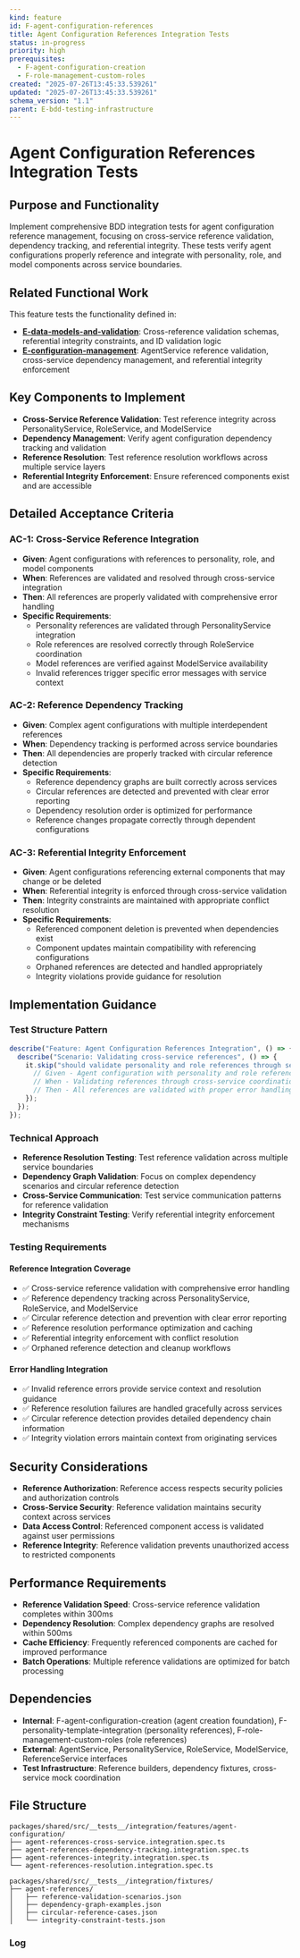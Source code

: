 ```yaml
---
kind: feature
id: F-agent-configuration-references
title: Agent Configuration References Integration Tests
status: in-progress
priority: high
prerequisites:
  - F-agent-configuration-creation
  - F-role-management-custom-roles
created: "2025-07-26T13:45:33.539261"
updated: "2025-07-26T13:45:33.539261"
schema_version: "1.1"
parent: E-bdd-testing-infrastructure
---
```


# Agent Configuration References Integration Tests

## Purpose and Functionality

Implement comprehensive BDD integration tests for agent configuration reference management, focusing on cross-service reference validation, dependency tracking, and referential integrity. These tests verify agent configurations properly reference and integrate with personality, role, and model components across service boundaries.

## Related Functional Work

This feature tests the functionality defined in:

- **[E-data-models-and-validation](../../../E-data-models-and-validation/epic.md)**: Cross-reference validation schemas, referential integrity constraints, and ID validation logic
- **[E-configuration-management](../../../E-configuration-management/epic.md)**: AgentService reference validation, cross-service dependency management, and referential integrity enforcement

## Key Components to Implement

- **Cross-Service Reference Validation**: Test reference integrity across PersonalityService, RoleService, and ModelService
- **Dependency Management**: Verify agent configuration dependency tracking and validation
- **Reference Resolution**: Test reference resolution workflows across multiple service layers
- **Referential Integrity Enforcement**: Ensure referenced components exist and are accessible

## Detailed Acceptance Criteria

### AC-1: Cross-Service Reference Integration

- **Given**: Agent configurations with references to personality, role, and model components
- **When**: References are validated and resolved through cross-service integration
- **Then**: All references are properly validated with comprehensive error handling
- **Specific Requirements**:
  - Personality references are validated through PersonalityService integration
  - Role references are resolved correctly through RoleService coordination
  - Model references are verified against ModelService availability
  - Invalid references trigger specific error messages with service context

### AC-2: Reference Dependency Tracking

- **Given**: Complex agent configurations with multiple interdependent references
- **When**: Dependency tracking is performed across service boundaries
- **Then**: All dependencies are properly tracked with circular reference detection
- **Specific Requirements**:
  - Reference dependency graphs are built correctly across services
  - Circular references are detected and prevented with clear error reporting
  - Dependency resolution order is optimized for performance
  - Reference changes propagate correctly through dependent configurations

### AC-3: Referential Integrity Enforcement

- **Given**: Agent configurations referencing external components that may change or be deleted
- **When**: Referential integrity is enforced through cross-service validation
- **Then**: Integrity constraints are maintained with appropriate conflict resolution
- **Specific Requirements**:
  - Referenced component deletion is prevented when dependencies exist
  - Component updates maintain compatibility with referencing configurations
  - Orphaned references are detected and handled appropriately
  - Integrity violations provide guidance for resolution

## Implementation Guidance

### Test Structure Pattern

```typescript
describe("Feature: Agent Configuration References Integration", () => {
  describe("Scenario: Validating cross-service references", () => {
    it.skip("should validate personality and role references through service integration", async () => {
      // Given - Agent configuration with personality and role references
      // When - Validating references through cross-service coordination
      // Then - All references are validated with proper error handling
    });
  });
});
```

### Technical Approach

- **Reference Resolution Testing**: Test reference validation across multiple service boundaries
- **Dependency Graph Validation**: Focus on complex dependency scenarios and circular reference detection
- **Cross-Service Communication**: Test service communication patterns for reference validation
- **Integrity Constraint Testing**: Verify referential integrity enforcement mechanisms

### Testing Requirements

#### Reference Integration Coverage

- ✅ Cross-service reference validation with comprehensive error handling
- ✅ Reference dependency tracking across PersonalityService, RoleService, and ModelService
- ✅ Circular reference detection and prevention with clear error reporting
- ✅ Reference resolution performance optimization and caching
- ✅ Referential integrity enforcement with conflict resolution
- ✅ Orphaned reference detection and cleanup workflows

#### Error Handling Integration

- ✅ Invalid reference errors provide service context and resolution guidance
- ✅ Reference resolution failures are handled gracefully across services
- ✅ Circular reference detection provides detailed dependency chain information
- ✅ Integrity violation errors maintain context from originating services

## Security Considerations

- **Reference Authorization**: Reference access respects security policies and authorization controls
- **Cross-Service Security**: Reference validation maintains security context across services
- **Data Access Control**: Referenced component access is validated against user permissions
- **Reference Integrity**: Reference validation prevents unauthorized access to restricted components

## Performance Requirements

- **Reference Validation Speed**: Cross-service reference validation completes within 300ms
- **Dependency Resolution**: Complex dependency graphs are resolved within 500ms
- **Cache Efficiency**: Frequently referenced components are cached for improved performance
- **Batch Operations**: Multiple reference validations are optimized for batch processing

## Dependencies

- **Internal**: F-agent-configuration-creation (agent creation foundation), F-personality-template-integration (personality references), F-role-management-custom-roles (role references)
- **External**: AgentService, PersonalityService, RoleService, ModelService, ReferenceService interfaces
- **Test Infrastructure**: Reference builders, dependency fixtures, cross-service mock coordination

## File Structure

```
packages/shared/src/__tests__/integration/features/agent-configuration/
├── agent-references-cross-service.integration.spec.ts
├── agent-references-dependency-tracking.integration.spec.ts
├── agent-references-integrity.integration.spec.ts
└── agent-references-resolution.integration.spec.ts

packages/shared/src/__tests__/integration/fixtures/
├── agent-references/
│   ├── reference-validation-scenarios.json
│   ├── dependency-graph-examples.json
│   ├── circular-reference-cases.json
│   └── integrity-constraint-tests.json
```

### Log
